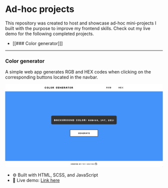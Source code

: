 # Ad-hoc projects
This repository was created to host and showcase ad-hoc mini-projects I built with the purpose to improve my frontend skills. Check out my live demo for the following completed projects.

- [[### Color generator]]]

---

### Color generator
A simple web app generates RGB and HEX codes when clicking on the corresponding buttons located in the navbar.

![color-generator-desktop-screenshot](./screenshots/color-generator.png)

- ⚙️ Built with HTML, SCSS, and JavaScript
- 🔗 Live demo: [Link here](https://thynguyen.dev/adhoc-projects/color-generator/index.html)
